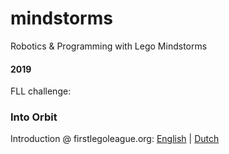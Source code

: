# mindstorms
Robotics &amp; Programming with Lego Mindstorms

#### 2019

FLL challenge: 
### Into Orbit

Introduction @ firstlegoleague.org: 
[English](http://www.firstlegoleague.org/challenge) | 
[Dutch](http://www.firstlegoleague.org/challenge#block-block-19)
